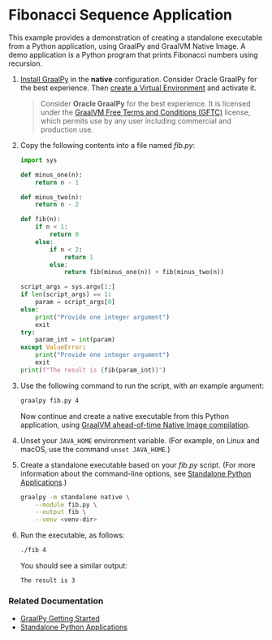 # Fibonacci Sequence Application

This example provides a demonstration of creating a standalone executable from a Python application, using GraalPy and GraalVM Native Image.
A demo application is a Python program that prints Fibonacci numbers using recursion.

1. [Install GraalPy](https://y-shcheholskyy.github.io/graalpy.github.io/getting-started/) in the **native** configuration. Consider Oracle GraalPy for the best experience. Then [create a Virtual Environment](https://y-shcheholskyy.github.io/graalpy.github.io/guides/#creating-a-virtual-environment) and activate it. 
    
    >Consider **Oracle GraalPy** for the best experience. It is licensed under the [GraalVM Free Terms and Conditions (GFTC)](https://www.oracle.com/downloads/licenses/graal-free-license.html) license, which permits use by any user including commercial and production use.

2. Copy the following contents into a file named _fib.py_:

    ```python
    import sys
    
    def minus_one(n):
        return n - 1
    
    def minus_two(n):
        return n - 2
    
    def fib(n):
        if n < 1:
            return 0
        else:
            if n < 2:
                return 1
            else:
                return fib(minus_one(n)) + fib(minus_two(n))         
    
    script_args = sys.argv[1:]
    if len(script_args) == 1:
        param = script_args[0]
    else:
        print("Provide one integer argument")
        exit
    try:
        param_int = int(param)
    except ValueError:
        print("Provide one integer argument")
        exit
    print(f"The result is {fib(param_int)}")
    ```

3. Use the following command to run the script, with an example argument:
    ```bash
    graalpy fib.py 4
    ```
    
    Now continue and create a native executable from this Python application, using [GraalVM ahead-of-time Native Image compilation](https://www.graalvm.org/latest/reference-manual/native-image/).

4. Unset your `JAVA_HOME` environment variable. 
(For example, on Linux and macOS, use the command `unset JAVA_HOME`.)

5. Create a standalone executable based on your _fib.py_ script.
(For more information about the command-line options, see [Standalone Python Applications](https://y-shcheholskyy.github.io/graalpy.github.io/reference/standalone-applications/).)

    ```bash
    graalpy -m standalone native \
        --module fib.py \
        --output fib \
        --venv <venv-dir>
    ```

4. Run the executable, as follows:

    ```bash
    ./fib 4
    ```
    You should see a similar output:
    ```
    The result is 3
    ```

### Related Documentation

* [GraalPy Getting Started](https://y-shcheholskyy.github.io/graalpy.github.io/getting-started/)
* [Standalone Python Applications](https://y-shcheholskyy.github.io/graalpy.github.io/reference/standalone-applications/)